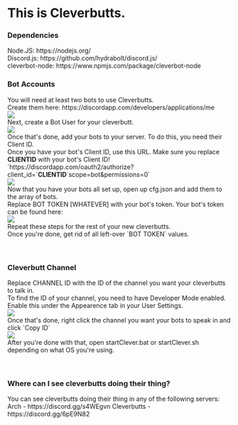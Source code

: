 # This is Cleverbutts.
<h3>Dependencies</h3>
Node.JS: https://nodejs.org/<br>
Discord.js: https://github.com/hydrabolt/discord.js/<br>
cleverbot-node: https://www.npmjs.com/package/cleverbot-node<br>

<h3>Bot Accounts</h3>
You will need at least two bots to use Cleverbutts.<br>
Create them here: https://discordapp.com/developers/applications/me<br>
<img src=http://puu.sh/qSzsc/8b4d3f5075.jpg>
<br>
Next, create a Bot User for your cleverbutt.<br>
<img src=http://puu.sh/qSzGA/003a1bd06d.png>
<br>
Once that's done, add your bots to your server. To do this, you need their Client ID.<br>
Once you have your bot's Client ID, use this URL. Make sure you replace <b>CLIENTID</b> with your bot's Client ID!
`https://discordapp.com/oauth2/authorize?client_id=`<b>CLIENTID</b>`scope=bot&permissions=0`<br>
<img src=http://puu.sh/qSzzV/158c7fcb38.png>
<br>
Now that you have your bots all set up, open up cfg.json and add them to the array of bots.<br>
Replace BOT TOKEN [WHATEVER] with your bot's token. Your bot's token can be found here:<br>
<img src=http://puu.sh/qSAgC/f7521b413c.png>
<br>
Repeat these steps for the rest of your new cleverbutts.<br>
Once you're done, get rid of all left-over `BOT TOKEN` values.<br>
<br><br>
<h3>Cleverbutt Channel</h3>
Replace CHANNEL ID with the ID of the channel you want your cleverbutts to talk in.<br>
To find the ID of your channel, you need to have Developer Mode enabled.<br>
Enable this under the Appearence tab in your User Settings.<br>
<img src=http://puu.sh/qSArS/fb0f3da722.png>
<br>
Once that's done, right click the channel you want your bots to speak in and click `Copy ID`<br>
<img src=http://puu.sh/qSAwi/4f621a819f.png>
<br>
After you're done with that, open startClever.bat or startClever.sh depending on what OS you're using.<br>
<br><br>
<h3>Where can I see cleverbutts doing their thing?</h3>
You can see cleverbutts doing their thing in any of the following servers:
Arch - https://discord.gg/s4WEgvn
Cleverbutts - https://discord.gg/6pE9N82
